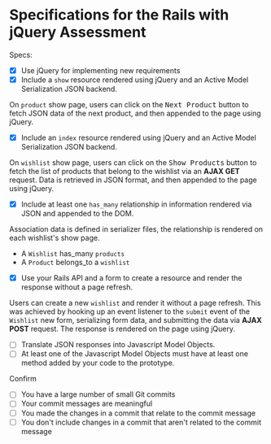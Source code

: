 # Specifications for the Rails with jQuery Assessment

Specs:
- [X] Use jQuery for implementing new requirements
- [X] Include a `show` resource rendered using jQuery and an Active Model Serialization JSON backend.

On `product` show page, users can click on the <kbd>Next Product</kbd> button to fetch JSON data of the next product, and then appended to the page using jQuery.

- [X] Include an `index` resource rendered using jQuery and an Active Model Serialization JSON backend.

On `wishlist` show page, users can click on the <kbd>Show Products</kbd> button to fetch the list of products that belong to the wishlist via an **AJAX GET** request. Data is retrieved in JSON format, and then appended to the page using jQuery.

- [X] Include at least one `has_many` relationship in information rendered via JSON and appended to the DOM.

Association data is defined in serializer files, the relationship is rendered on each wishlist's show page. 
- A `Wishlist` has_many `products`
- A `Product` belongs_to a `wishlist`

- [X] Use your Rails API and a form to create a resource and render the response without a page refresh.

Users can create a new `wishlist` and render it without a page refresh. This was achieved by hooking up an event listener to the `submit` event of the `Wishlist` new form, serializing form data, and submitting the data via **AJAX POST** request. The response is rendered on the page using jQuery.

- [ ] Translate JSON responses into Javascript Model Objects.
- [ ] At least one of the Javascript Model Objects must have at least one method added by your code to the prototype.

Confirm
- [ ] You have a large number of small Git commits
- [ ] Your commit messages are meaningful
- [ ] You made the changes in a commit that relate to the commit message
- [ ] You don't include changes in a commit that aren't related to the commit message
